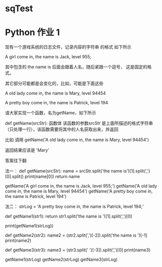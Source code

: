 # sqTest
# Python 作业 1

现有一个游戏系统的日志文件，记录内容的字符串 的格式 如下所示

A girl come in, the name is Jack, level 955;

其中包含的 the name is 后面会跟着人名，随后紧跟一个逗号， 这是固定的格式。

其它部分可能都是会变化的，比如，可能是下面这些

A old lady come in, the name is Mary, level 94454

A pretty boy come in, the name is Patrick, level 194

请大家实现一个函数，名为getName，如下所示

def getName(srcStr):
    函数体
该函数的参数srcStr 是上面所描述的格式字符串（只处理一行），该函数需要将其中的人名获取出来，并返回

比如 调用 getName('A old lady come in, the name is Mary, level 94454')

返回结果应该是 'Mary'



答案往下翻




















法一：
def getName(srcStr):
    name = srcStr.split('the name is')[1].split(',')[0].split()
    print(name[0])
    return name


getName('A girl come in, the name is Jack, level 955;')
getName('A old lady come in, the name is Mary, level 94454')
getName('A pretty boy come in, the name is Patrick, level 194')





法二：
strLog = 'A pretty boy come in, the name is Patrick, level 194;'

def getName1(str1):
    return str1.split('the name is ')[1].split(',')[0]


print(getName1(strLog))


def getName2(str2):
    name2 = (str2.split(',')[-2]).split('the name is ')[-1]
    print(name2)

def getName3(str3):
    name3 = (str3.split(' ')[-3]).split(',')[0]
    print(name3)


getName1(strLog)
getName2(strLog)
getName3(strLog)
